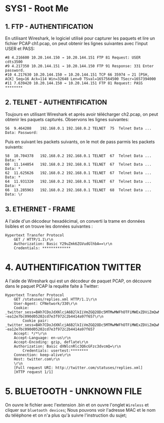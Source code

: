 # SYS1 - Root Me

## 1. FTP - AUTHENTIFICATION

En utilisant Wireshark, le logiciel utilisé pour capturer les paquets et lire un fichier PCAP ch1.pcap, on peut obtenir les lignes suivantes avec l'input USER et PASS:

```
#8 4.216600 10.20.144.150 → 10.20.144.151 FTP 81 Request: USER cdts3500
#9 4.217350 10.20.144.151 → 10.20.144.150 FTP 91 Response: 331 Enter password.
#10 4.217630 10.20.144.150 → 10.20.144.151 TCP 66 35974 → 21 [PSH, ACK] Seq=16 Ack=114 Win=32648 Len=0 TSval=1657564500 TSecr=1657394000
#11 7.639420 10.20.144.150 → 10.20.144.151 FTP 81 Request: PASS ********
```

## 2. TELNET - AUTHENTIFICATION

Toujours en utilisant Wireshark et après avoir télécharger ch2.pcap, on peut obtenir les paquets capturés. Observons les lignes suivantes:

```
56	9.464208	192.168.0.1	192.168.0.2	TELNET	75	Telnet Data ...
Data: Password:
```

Puis en suivant les packets suivants, on le mot de pass parmis les packets suivants:

```
58	10.704378	192.168.0.2	192.168.0.1	TELNET	67	Telnet Data ...
Data: *
60	11.144054	192.168.0.2	192.168.0.1	TELNET	67	Telnet Data ...
Data: *
62	11.625626	192.168.0.2	192.168.0.1	TELNET	67	Telnet Data ...
Data: *
64	11.931320	192.168.0.2	192.168.0.1	TELNET	67	Telnet Data ...
Data: *
66	13.285963	192.168.0.2	192.168.0.1	TELNET	68	Telnet Data ...
Data: \r
```

## 3. ETHERNET - FRAME

A l'aide d'un décodeur hexadécimal, on converti la trame en données lisibles et on trouve les données suivantes :

```
Hypertext Transfer Protocol
    GET / HTTP/1.1\r\n
    Authorization: Basic Y29uZmk6ZGVudGlhbA==\r\n
    Credentials: *************
```

# 4. AUTHENTIFICATION TWITTER

A l'aide de Wireshark qui est un décodeur de paquet PCAP, on découvre dans le paquet PCAP la requête faite à Twitter:

```
Hypertext Transfer Protocol
    GET /statuses/replies.xml HTTP/1.1\r\n
    User-Agent: CFNetwork/330\r\n
    Cookie: _twitter_sess=BAh7CDoJdXNlcjA6B2lkIiVmZGQ2ODc5MTMwMWFhOTFiMWExZDViZmQwMGEz%250AOWNkMyIKZmxhc2hJQzonQWN0aW9uQ29udHJvbGxlcjo6Rmxhc2g6OkZsYXNo%250ASGFzaHsABjoKQHVzZWR7AA%253D%253D--ea12e7bc090d05202cd7e3f972c2b4414a97f657\r\n
        Cookie pair: _twitter_sess=BAh7CDoJdXNlcjA6B2lkIiVmZGQ2ODc5MTMwMWFhOTFiMWExZDViZmQwMGEz%250AOWNkMyIKZmxhc2hJQzonQWN0aW9uQ29udHJvbGxlcjo6Rmxhc2g6OkZsYXNo%250ASGFzaHsABjoKQHVzZWR7AA%253D%253D--ea12e7bc090d05202cd7e3f972c2b4414a97f657
    Accept: */*\r\n
    Accept-Language: en-us\r\n
    Accept-Encoding: gzip, deflate\r\n
    Authorization: Basic dXNlcnRlc3Q6cGFzc3dvcmQ=\r\n
        Credentials: usertest:********
    Connection: keep-alive\r\n
    Host: twitter.com\r\n
    \r\n
    [Full request URI: http://twitter.com/statuses/replies.xml]
    [HTTP request 1/1]
```

# 5. BLUETOOTH - UNKNOWN FILE

On ouvre le fichier avec l'extension .bin et on ouvre l'onglet ```Wireless```  et cliquer sur ```bluetooth devices```;
Nous pouvons voir l'adresse MAC et le nom du téléphone et on n'a plus qu'à suivre l'instruction du sujet;